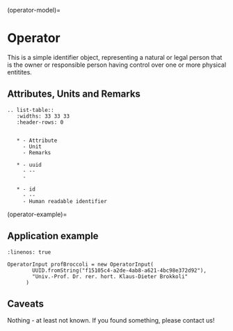 (operator-model)=

# Operator

This is a simple identifier object, representing a natural or legal person that is the owner or responsible person
having control over one or more physical entitites.

## Attributes, Units and Remarks

```{eval-rst}
.. list-table::
   :widths: 33 33 33
   :header-rows: 0


   * - Attribute
     - Unit
     - Remarks

   * - uuid
     - --
     -

   * - id
     - --
     - Human readable identifier

```

(operator-example)=

## Application example

```{code-block} java
:linenos: true

OperatorInput profBroccoli = new OperatorInput(
        UUID.fromString("f15105c4-a2de-4ab8-a621-4bc98e372d92"),
        "Univ.-Prof. Dr. rer. hort. Klaus-Dieter Brokkoli"
      )
```

## Caveats

Nothing - at least not known.
If you found something, please contact us!
